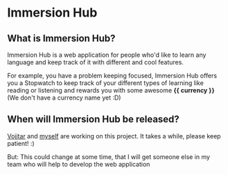 # Immersion Hub

## What is Immersion Hub?

Immersion Hub is a web application for people who'd like to learn any language and keep track of it with different and cool features. 

For example, you have a problem keeping focused, Immersion Hub offers you a Stopwatch to keep track of your different types of learning like reading or listening and rewards you with some awesome **{{ currency }}** (We don't have a currency name yet :D)

## When will Immersion Hub be released?

[Vojjtar](https://github.com/vojjtar) and [myself](https://github.com/mweiner01) are working on this project. It takes a while, please keep patient! :)

But: This could change at some time, that I will get someone else in my team who will help to develop the web application
